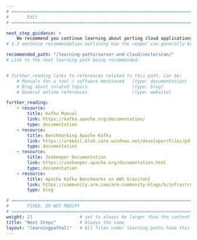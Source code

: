 ```yaml
---
# ================================================================================
#       Edit
# ================================================================================

next_step_guidance: >
    We recommend you continue learning about porting cloud applications to the Arm architecture for increased performance and cost savings. The learning path on HyperScan is a great next step.
# 1-3 sentence recommendation outlining how the reader can generally keep learning about these topics, and a specific explanation of why the next step is being recommended.

recommended_path: "/learning-paths/server-and-cloud/vectorscan/"
# Link to the next learning path being recommended.


# further_reading links to references related to this path. Can be:
    # Manuals for a tool / software mentioned   (type: documentation)
    # Blog about related topics                 (type: blog)
    # General online references                 (type: website) 

further_reading:
    - resource:
        title: Kafka Manual
        link: https://kafka.apache.org/documentation/
        type: documentation
    - resource:
        title: Benchmarking Apache Kafka
        link: https://armkeil.blob.core.windows.net/developer/Files/pdf/white-paper/benchmarking-apache-kafka.pdf
        type: documentation
    - resource: 
        title: Zookeeper Documentation
        link: https://zookeeper.apache.org/documentation.html
        type: documentation
    - resource:
        title: Apache Kafka Benchmarks on AWS Graviton2
        link: https://community.arm.com/arm-community-blogs/b/infrastructure-solutions-blog/posts/apache-kafka-benchmarks-on-aws-graviton2
        type: blog

# ================================================================================
#       FIXED, DO NOT MODIFY
# ================================================================================
weight: 21                  # set to always be larger than the content in this path, and one more than 'review'
title: "Next Steps"         # Always the same
layout: "learningpathall"   # All files under learning paths have this same wrapper
---
```

